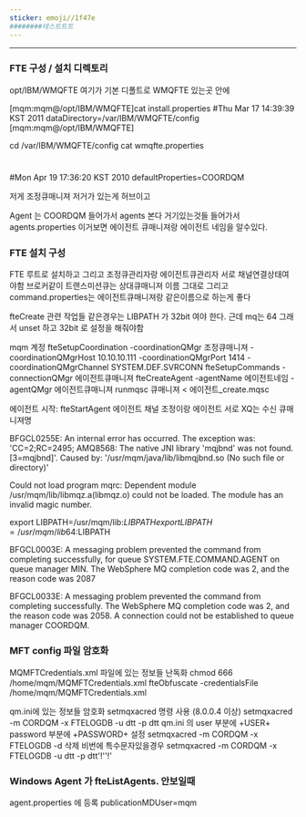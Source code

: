 ```yaml
---
sticker: emoji//1f47e
########테스트트트
---
```

---
### FTE 구성 / 설치 디렉토리

opt/IBM/WMQFTE 여기가 기본 디폴트로 WMQFTE 있는곳
안에 

[mqm:mqm@/opt/IBM/WMQFTE]cat install.properties
#Thu Mar 17 14:39:39 KST 2011
dataDirectory=/var/IBM/WMQFTE/config
[mqm:mqm@/opt/IBM/WMQFTE]

cd /var/IBM/WMQFTE/config
cat wmqfte.properties
#
#Mon Apr 19 17:36:20 KST 2010
defaultProperties=COORDQM

저게 조정큐매니져
저거가 있는게 허브이고 

Agent 는 COORDQM 들어가서 agents 본다 
거기있는것들 들어가서 agents.properties 이거보면
에이전트 큐매니져랑 에이전트 네임을 알수있다.

### FTE 설치 구성
FTE 루트로 설치하고 
그리고 조정큐관리자랑 에이전트큐관리자 서로 채널연결상태여야함
브로커같이 트랜스미션큐는 상대큐매니져 이름 그대로
그리고 command.properties는 에이전트큐매니져랑 같은이름으로 하는게 좋다

fteCreate 관련 작업들 같은경우는 
LIBPATH 가 32bit 여야 한다. 근데 mq는 64
그래서 unset 하고 32bit 로 설정을 해줘야함 

mqm 계정
fteSetupCoordination -coordinationQMgr 조정큐매니져 -coordinationQMgrHost 10.10.10.111 -coordinationQMgrPort 1414 -coordinationQMgrChannel SYSTEM.DEF.SVRCONN
fteSetupCommands -connectionQMgr 에이전트큐매니져
fteCreateAgent -agentName 에이전트네임 -agentQMgr 에이전트큐매니져
runmqsc 큐매니져 < 에이전트_create.mqsc

에이전트 시작: fteStartAgent 에이전트
채널 조정이랑 에이전트 서로 XQ는 수신 큐매니져명


BFGCL0255E: An internal error has occurred.  The exception was: 'CC=2;RC=2495;
AMQ8568: The native JNI library 'mqjbnd' was not found. [3=mqjbnd]'. 
Caused by: '/usr/mqm/java/lib/libmqjbnd.so (No such file or directory)'

Could not load program mqrc:
        Dependent module /usr/mqm/lib/libmqz.a(libmqz.o) could not be loaded.
        The module has an invalid magic number.

export LIBPATH=/usr/mqm/lib:$LIBPATH 
export LIBPATH=/usr/mqm/lib64:$LIBPATH 

BFGCL0003E: A messaging problem prevented the command from completing successfully,
for queue SYSTEM.FTE.COMMAND.AGENT on queue manager MIN.
The WebSphere MQ completion code was 2, and the reason code was 2087


BFGCL0033E: A messaging problem prevented the command from completing successfully.
The WebSphere MQ completion code was 2, and the reason code was 2058.
A connection could not be established to queue manager COORDQM.


### MFT config 파일 암호화
MQMFTCredentials.xml 파일에 있는 정보들 난독화
chmod 666 /home/mqm/MQMFTCredentials.xml
fteObfuscate -credentialsFile /home/mqm/MQMFTCredentials.xml

qm.ini에 있는 정보들 암호화
 setmqxacred 명령 사용 (8.0.0.4 이상)
 setmqxacred -m CORDQM -x FTELOGDB -u dtt -p dtt
qm.ini 의 user 부분에 +USER+ password 부분에 +PASSWORD+ 설정
 setmqxacred -m CORDQM -x FTELOGDB -d 삭제
비번에 특수문자있을경우
 setmqxacred -m CORDQM -x FTELOGDB -u dtt -p dtt'!''!'
 

### Windows Agent 가 fteListAgents. 안보일때
agent.properties 에 등록
publicationMDUser=mqm
